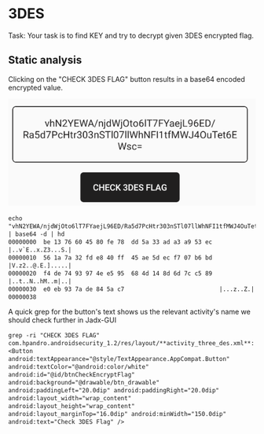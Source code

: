 # 3DES
Task: Your task is to find KEY and try to decrypt given 3DES encrypted flag.

## Static analysis
Clicking on the "CHECK 3DES FLAG" button results in a base64 encoded encrypted value.

![img](https://github.com/cygnus-xr1/hpAndro_CTF_walkthrough/blob/main/challenges/symmetric_encryption/img/3des_enc_flag.png?raw=true)

```
echo "vhN2YEWA/njdWjOto6lT7FYaejL96ED/Ra5d7PcHtr303nSTl07llWhNFI1tfMWJ4OuTet6EWsc=" | base64 -d | hd
00000000  be 13 76 60 45 80 fe 78  dd 5a 33 ad a3 a9 53 ec  |..v`E..x.Z3...S.|
00000010  56 1a 7a 32 fd e8 40 ff  45 ae 5d ec f7 07 b6 bd  |V.z2..@.E.].....|
00000020  f4 de 74 93 97 4e e5 95  68 4d 14 8d 6d 7c c5 89  |..t..N..hM..m|..|
00000030  e0 eb 93 7a de 84 5a c7                           |...z..Z.|
00000038
```

A quick grep for the button's text shows us the relevant activity's name we should check further in Jadx-GUI
```
grep -ri "CHECK 3DES FLAG"
com.hpandro.androidsecurity_1.2/res/layout/**activity_three_des.xml**:        <Button android:textAppearance="@style/TextAppearance.AppCompat.Button" android:textColor="@android:color/white" android:id="@id/btnCheckEncryptFlag" android:background="@drawable/btn_drawable" android:paddingLeft="20.0dip" android:paddingRight="20.0dip" android:layout_width="wrap_content" android:layout_height="wrap_content" android:layout_marginTop="16.0dip" android:minWidth="150.0dip" android:text="Check 3DES Flag" />
```

